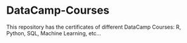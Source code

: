 # DataCamp-Courses
This repository has the certificates of different DataCamp Courses: R, Python, SQL, Machine Learning, etc...
